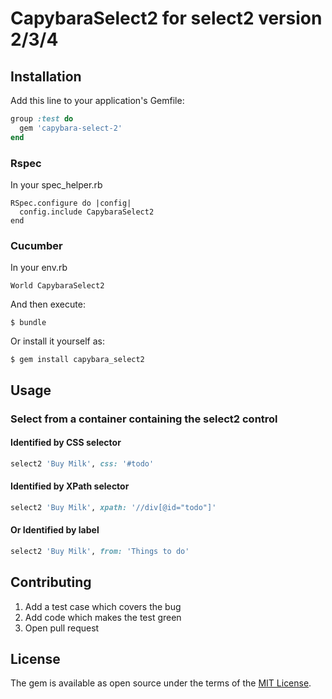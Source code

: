 # CapybaraSelect2 for select2 version 2/3/4

## Installation

Add this line to your application's Gemfile:

```ruby
group :test do
  gem 'capybara-select-2'
end
```

### Rspec

In your spec_helper.rb

```
RSpec.configure do |config|
  config.include CapybaraSelect2
end
```

### Cucumber

In your env.rb

```
World CapybaraSelect2
```


And then execute:

    $ bundle

Or install it yourself as:

    $ gem install capybara_select2

## Usage

### Select from a container containing the select2 control

#### Identified by CSS selector

```ruby
select2 'Buy Milk', css: '#todo'
```

#### Identified by XPath selector
```ruby
select2 'Buy Milk', xpath: '//div[@id="todo"]'
```

#### Or Identified by label

```ruby
select2 'Buy Milk', from: 'Things to do'

```

## Contributing

1. Add a test case which covers the bug
2. Add code which makes the test green
3. Open pull request

## License

The gem is available as open source under the terms of the [MIT License](http://opensource.org/licenses/MIT).
